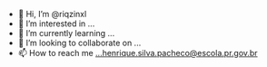 - 👋 Hi, I’m @riqzinxl
- 👀 I’m interested in ...
- 🌱 I’m currently learning ...
- 💞️ I’m looking to collaborate on ...
- 📫 How to reach me ...henrique.silva.pacheco@escola.pr.gov.br

<!---
riqzinxl/riqzinxl is a ✨ special ✨ repository because its `README.md` (this file) appears on your GitHub profile.
You can click the Preview link to take a look at your changes.
--->
